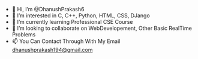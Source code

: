 - 👋 Hi, I’m @DhanushPrakash6
- 👀 I’m interested in C, C++, Python, HTML, CSS, DJango
- 🌱 I’m currently learning Professional CSE Course
- 💞️ I’m looking to collaborate on WebDevelopement, Other Basic RealTime Problems
- 📫 You Can Contact Through With My Email dhanushprakash194@gmail.com

<!---
DhanushPrakash6/DhanushPrakash6 is a ✨ special ✨ repository because its `README.md` (this file) appears on your GitHub profile.
You can click the Preview link to take a look at your changes.
--->
